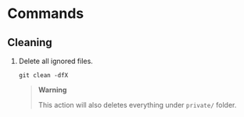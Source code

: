 # Commands

## Cleaning

1. Delete all ignored files.

    ```shell
    git clean -dfX
    ```

    > **Warning**
    >
    >This action will also deletes everything under `private/` folder.
